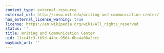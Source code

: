 ```yaml
---
content_type: external-resource
external_url: http://cmsw.mit.edu/writing-and-communication-center/
has_external_license_warning: true
license: https://en.wikipedia.org/wiki/All_rights_reserved
status: ''
title: Writing and Communication Center
uid: 11cc4fc3-fb9d-44bc-9504-6be4a08a2ccc
wayback_url: ''
---
```

